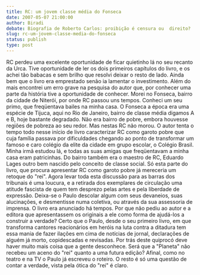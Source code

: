 ```yaml
---
title: RC: um jovem classe média do Fonseca
date: 2007-05-07 21:00:00
author: Biradi
debate: Biografia de Roberto Carlos: proibição é censura ou  direito?
slug: rc-um-jovem-classe-media-do-fonseca
status: publish 
type: post
---
```


RC perdeu uma excelente oportunidade de ficar quietinho lá no seu recanto da Urca. Tive oportunidade de ler os dois primeiros capítulos do livro, e os achei tão babacas e sem brilho que resolvi deixar o resto de lado. Ainda bem que o livro era emprestado senão ia lamentar o investimento. Além do mais encontrei um erro grave na pesquisa do autor que, por conhecer uma parte da história tive a oportunidade de conhecer. Morei no Fonseca, bairro da cidade de Niterói, por onde RC passou uns tempos. Conheci um seu primo, que freqüentava bailes na minha casa. O Fonseca a época era uma espécie de Tijuca, aqui no Rio de Janeiro, bairro de classe média digamos A e B, hoje bastante degradado. Não era bairro de pobre, embora houvesse regiões de pobreza ao seu redor. Mas nestas RC não morou. O autor tenta o tempo todo nesse início de livro caracterizar RC como garoto pobre que cuja família passava por dificuldades chegando ao ponto de transformar um famoso e caro colégio da elite da cidade em grupo escolar, o Colégio Brasil. Minha irmã estudou lá, e todas as suas amigas que freqüentavam a minha casa eram patricinhas. Do bairro também era o maestro de RC, Eduardo Lages outro bem nascido pelo conceito de classe social. Só esta parte do livro, que procura apresentar RC como garoto pobre já mereceria um retoque do "rei". Agora levar toda esta discussão para as barras dos tribunais é uma loucura, e a retirada dos exemplares de circulação uma atitude fascista de quem tem desprezo pelas artes e pela liberdade de expressão. Deixa-se o Paulo descolar algum com seus devaneios, suas alucinações, e desmentisse numa coletiva, ou através da sua assessoria de imprensa. O livro era anunciado há tempos. Por que não pediu ao autor e a editora que apresentassem os originais a ele como forma de ajudá-los a construir a verdade? Certo que o Paulo, desde o seu primeiro livro, em que transforma cantores reacionários em heróis na luta contra a ditadura tem essa mania de fazer ilações em cima de notícias de jornal, declarações de alguém já morto, copidescadas e revisadas. Por trás deste quiprocó deve haver muito mais coisa que a gente desconhece. Será que a "Planeta" não recebeu um aceno do "rei" quanto a uma futura edição? Afinal, como no teatro e na TV o Paulo já escreveu o roteiro. O resto é só uma questão de contar a verdade, vista pela ótica do "rei" é claro.
